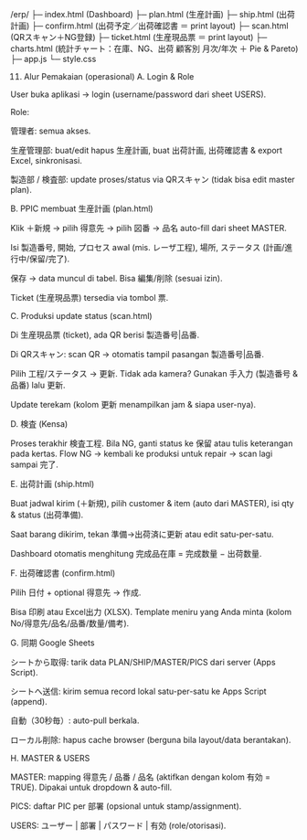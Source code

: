 /erp/
 ├─ index.html         (Dashboard)
 ├─ plan.html          (生産計画)
 ├─ ship.html          (出荷計画)
 ├─ confirm.html       (出荷予定／出荷確認書 ＝ print layout)
 ├─ scan.html          (QRスキャン＋NG登録)
 ├─ ticket.html        (生産現品票 ＝ print layout)
 ├─ charts.html        (統計チャート：在庫、NG、出荷 顧客別 月次/年次 ＋ Pie & Pareto)
 ├─ app.js
 └─ style.css


11) Alur Pemakaian (operasional)
A. Login & Role

User buka aplikasi → login (username/password dari sheet USERS).

Role:

管理者: semua akses.

生産管理部: buat/edit hapus 生産計画, buat 出荷計画, 出荷確認書 & export Excel, sinkronisasi.

製造部 / 検査部: update proses/status via QRスキャン (tidak bisa edit master plan).

B. PPIC membuat 生産計画 (plan.html)

Klik ＋新規 → pilih 得意先 → pilih 図番 → 品名 auto-fill dari sheet MASTER.

Isi 製造番号, 開始, プロセス awal (mis. レーザ工程), 場所, ステータス (計画/進行中/保留/完了).

保存 → data muncul di tabel. Bisa 編集/削除 (sesuai izin).

Ticket (生産現品票) tersedia via tombol 票.

C. Produksi update status (scan.html)

Di 生産現品票 (ticket), ada QR berisi 製造番号|品番.

Di QRスキャン: scan QR → otomatis tampil pasangan 製造番号|品番.

Pilih 工程/ステータス → 更新.
Tidak ada kamera? Gunakan 手入力 (製造番号 & 品番) lalu 更新.

Update terekam (kolom 更新 menampilkan jam & siapa user-nya).

D. 検査 (Kensa)

Proses terakhir 検査工程. Bila NG, ganti status ke 保留 atau tulis keterangan pada kertas.
Flow NG → kembali ke produksi untuk repair → scan lagi sampai 完了.

E. 出荷計画 (ship.html)

Buat jadwal kirim (＋新規), pilih customer & item (auto dari MASTER), isi qty & status (出荷準備).

Saat barang dikirim, tekan 準備→出荷済に更新 atau edit satu-per-satu.

Dashboard otomatis menghitung 完成品在庫 = 完成数量 − 出荷数量.

F. 出荷確認書 (confirm.html)

Pilih 日付 + optional 得意先 → 作成.

Bisa 印刷 atau Excel出力 (XLSX).
Template meniru yang Anda minta (kolom No/得意先/品名/品番/数量/備考).

G. 同期 Google Sheets

シートから取得: tarik data PLAN/SHIP/MASTER/PICS dari server (Apps Script).

シートへ送信: kirim semua record lokal satu-per-satu ke Apps Script (append).

自動（30秒毎）: auto-pull berkala.

ローカル削除: hapus cache browser (berguna bila layout/data berantakan).

H. MASTER & USERS

MASTER: mapping 得意先 / 品番 / 品名 (aktifkan dengan kolom 有効 = TRUE). Dipakai untuk dropdown & auto-fill.

PICS: daftar PIC per 部署 (opsional untuk stamp/assignment).

USERS: ユーザー | 部署 | パスワード | 有効 (role/otorisasi).
